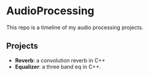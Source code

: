 # AudioProcessing
This repo is a timeline of my audio processing projects.
## Projects ##
- **Reverb**: a convolution reverb in C++
- **Equalizer**: a three band eq in C++.
